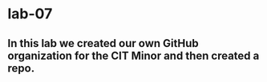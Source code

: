 # lab-07
## In this lab we created our own GitHub organization for the CIT Minor and then created a repo. 

